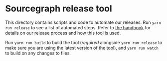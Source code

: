 # Sourcegraph release tool

This directory contains scripts and code to automate our releases. Run `yarn run release`
to see a list of automated steps. Refer to
[the handbook](https://about.sourcegraph.com/handbook/engineering/releases) for details
on our release process and how this tool is used.

Run `yarn run build` to build the tool (_required_ alongside `yarn run release` to make
sure you are using the latest version of the tool), and `yarn run watch` to build on any
changes to files.

